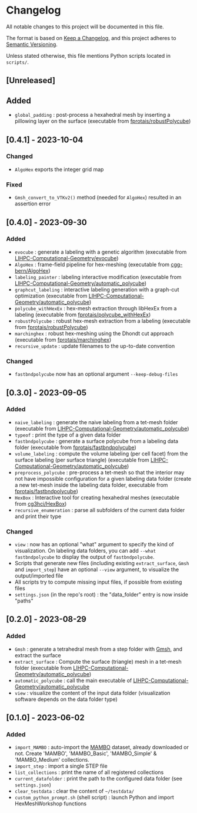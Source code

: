 # Changelog

All notable changes to this project will be documented in this file.

The format is based on [Keep a Changelog](https://keepachangelog.com/en/1.0.0/),
and this project adheres to [Semantic Versioning](https://semver.org/spec/v2.0.0.html).

Unless stated otherwise, this file mentions Python scripts located in `scripts/`.


## [Unreleased]

## Added

- `global_padding` : post-process a hexahedral mesh by inserting a pillowing layer on the surface (executable from [fprotais/robustPolycube](https://github.com/fprotais/robustPolycube))

## [0.4.1] - 2023-10-04

### Changed

- `AlgoHex` exports the integer grid map

### Fixed

- `Gmsh_convert_to_VTKv2()` method (needed for `AlgoHex`) resulted in an assertion error

## [0.4.0] - 2023-09-30

### Added

- `evocube` : generate a labeling with a genetic algorithm (executable from [LIHPC-Computational-Geometry/evocube](https://github.com/LIHPC-Computational-Geometry/evocube))
- `AlgoHex` : frame-field pipeline for hex-meshing (executable from [cgg-bern/AlgoHex](https://github.com/cgg-bern/AlgoHex))
- `labeling_painter` : labeling interactive modification (executable from [LIHPC-Computational-Geometry/automatic_polycube](https://github.com/LIHPC-Computational-Geometry/automatic_polycube))
- `graphcut_labeling` : interactive labeling generation with a graph-cut optimization (executable from [LIHPC-Computational-Geometry/automatic_polycube](https://github.com/LIHPC-Computational-Geometry/automatic_polycube))
- `polycube_withHexEx` : hex-mesh extraction through libHexEx from a labeling (executable from [fprotais/polycube_withHexEx](https://github.com/fprotais/polycube_withHexEx))
- `robustPolycube` : robust hex-mesh extraction from a labeling (executable from [fprotais/robustPolycube](https://github.com/fprotais/robustPolycube))
- `marchinghex` : robust hex-meshing using the Dhondt cut approach (executable from [fprotais/marchinghex](https://github.com/fprotais/marchinghex))
- `recursive_update` : update filenames to the up-to-date convention

### Changed

- `fastbndpolycube` now has an optional argument `--keep-debug-files`

## [0.3.0] - 2023-09-05

### Added

- `naive_labeling` : generate the naive labeling from a tet-mesh folder (executable from [LIHPC-Computational-Geometry/automatic_polycube](https://github.com/LIHPC-Computational-Geometry/automatic_polycube))
- `typeof` : print the type of a given data folder
- `fastbndpolycube` : generate a surface polycube from a labeling data folder (executable from [fprotais/fastbndpolycube](https://github.com/fprotais/fastbndpolycube))
- `volume_labeling` : compute the volume labeling (per cell facet) from the surface labeling (per surface triangle) (executable from [LIHPC-Computational-Geometry/automatic_polycube](https://github.com/LIHPC-Computational-Geometry/automatic_polycube))
- `preprocess_polycube` : pre-process a tet-mesh so that the interior may not have impossible configuration for a given labeling data folder (create a new tet-mesh inside the labeling data folder, executable from [fprotais/fastbndpolycube](https://github.com/fprotais/fastbndpolycube))
- `HexBox` : Interactive tool for creating hexahedral meshes (executable from [cg3hci/HexBox](https://github.com/cg3hci/HexBox))
- `recursive_enumeration` : parse all subfolders of the current data folder and print their type

### Changed

- `view` : now has an optional "what" argument to specify the kind of visualization. On labeling data folders, you can add `--what fastbndpolycube` to display the output of `fastbndpolycube`.
- Scripts that generate new files (including existing `extract_surface`, `Gmsh` and `import_step`) have an optional `--view` argument, to visualize the output/imported file
- All scripts try to compute missing input files, if possible from existing files
- `settings.json` (in the repo's root) : the "data_folder" entry is now inside "paths"

## [0.2.0] - 2023-08-29

### Added

- `Gmsh` : generate a tetrahedral mesh from a step folder with [Gmsh](https://gmsh.info/), and extract the surface
- `extract_surface` : Compute the surface (triangle) mesh in a tet-mesh folder (executable from [LIHPC-Computational-Geometry/automatic_polycube](https://github.com/LIHPC-Computational-Geometry/automatic_polycube))
- `automatic_polycube` : call the main executable of [LIHPC-Computational-Geometry/automatic_polycube](https://github.com/LIHPC-Computational-Geometry/automatic_polycube)
- `view` : visualize the content of the input data folder (visualization software depends on the data folder type)

## [0.1.0] - 2023-06-02

### Added

- `import_MAMBO` : auto-import the [MAMBO](https://gitlab.com/franck.ledoux/mambo) dataset, already downloaded or not. Create 'MAMBO', 'MAMBO_Basic', 'MAMBO_Simple' & 'MAMBO_Medium' collections.
- `import_step` : import a single STEP file
- `list_collections` : print the name of all registered collections
- `current_datafolder` : print the path to the configured data folder (see `settings.json`)
- `clear_testdata` : clear the content of `~/testdata/`
- `custom_python_prompt.sh` (shell script) : launch Python and import HexMeshWorkshop functions